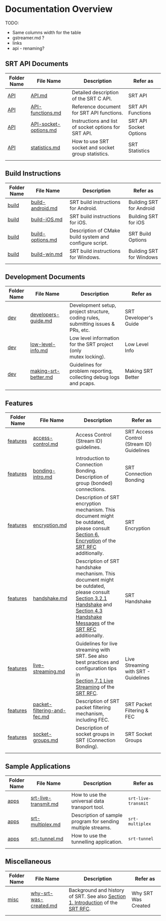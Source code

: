 # Documentation Overview

<!-- - [SRT API Documents](#srt-api-documents)
- [Build Instructions](#build-instructions)
- [Development Documents](#development-documents)
- [Features](#features)
- [Sample Applications](#sample-applications)
- [Miscellaneous](#miscellaneous) -->

TODO:

- Same columns width for the table
- gstreamer.md ?
- links
- api - renaming?

## SRT API Documents

| Folder Name                   | File Name                                          | Description                                          | Refer as                      |
| ----------------------------- | -------------------------------------------------- | ---------------------------------------------------- | ----------------------------- |
| [API](API/)                   | [API.md](API/API.md)                               | Detailed description of the SRT C API.               | SRT API                       |
| [API](API/)                   | [API-functions.md](API/API-functions.md)           | Reference document for SRT API functions.            | SRT API Functions             |
| [API](API/)                   | [API-socket-options.md](API/API-socket-options.md) | Instructions and list of socket options for SRT API. | SRT API Socket Options        |
| [API](API/)                   | [statistics.md](API/statistics.md)                 | How to use SRT socket and socket group statistics.   | SRT Statistics                |
| <img width=100px height=1px/> | <img width=200px height=1px/>                      | <img width=500px height=1px/>                        | <img width=200px height=1px/> |

## Build Instructions

| Folder Name                   | File Name                                  | Description                                             | Refer as                      |
| ----------------------------- | ------------------------------------------ | ------------------------------------------------------- | ----------------------------- |
| [build](build/)               | [build-android.md](build/build-android.md) | SRT build instructions for Android.                     | Building SRT for Android      |
| [build](build/)               | [build-iOS.md](build/build-iOS.md)         | SRT build instructions for iOS.                         | Building SRT for iOS          |
| [build](build/)               | [build-options.md](build/build-options.md) | Description of CMake build system and configure script. | SRT Build Options             |
| [build](build/)               | [build-win.md](build/build-win.md)         | SRT build instructions for Windows.                     | Building SRT for Windows      |
| <img width=100px height=1px/> | <img width=200px height=1px/>              | <img width=500px height=1px/>                           | <img width=200px height=1px/> |

## Development Documents

| Folder Name                   | File Name                                        | Description                                                  | Refer as                      |
| ----------------------------- | ------------------------------------------------ | ------------------------------------------------------------ | ----------------------------- |
| [dev](dev/)                   | [developers-guide.md](dev/developers-guide.md)   | Development setup, project structure, coding rules,<br />submitting issues & PRs, etc. | SRT Developer's Guide         |
| [dev](dev/)                   | [low-level-info.md](dev/low-level-info.md)       | Low level information for the SRT project (only<br />mutex locking). | Low Level Info                |
| [dev](dev/)                   | [making-srt-better.md](dev/making-srt-better.md) | Guidelines for problem reporting, collecting debug logs<br />and pcaps. | Making SRT Better             |
| <img width=100px height=1px/> | <img width=200px height=1px/>                    | <img width=500px height=1px/>                                | <img width=200px height=1px/> |

## Features

| Folder Name                   | File Name                                                    | Description                                                  | Refer as                                       |
| ----------------------------- | ------------------------------------------------------------ | ------------------------------------------------------------ | ---------------------------------------------- |
| [features](features/)         | [access-control.md](features/access-control.md)              | Access Control (Stream ID) guidelines.                       | SRT Access Control<br />(Stream ID) Guidelines |
| [features](features/)         | [bonding-intro.md](features/bonding-intro.md)                | Introduction to Connection Bonding. Description of<br />group (bonded) connections. | SRT Connection Bonding                         |
| [features](features/)         | [encryption.md](features/encryption.md)                      | Description of SRT encryption mechanism. This<br />document might be outdated, please consult<br />[Section 6. Encryption](https://datatracker.ietf.org/doc/html/draft-sharabayko-srt-00#section-6) of the [SRT RFC](https://datatracker.ietf.org/doc/html/draft-sharabayko-srt-00) additionally. | SRT Encryption                                 |
| [features](features/)         | [handshake.md](features/handshake.md)                        | Description of SRT handshake mechanism. This<br />document might be outdated, please consult<br />[Section 3.2.1 Handshake](https://datatracker.ietf.org/doc/html/draft-sharabayko-srt-00#section-3.2.1) and<br />[Section 4.3 Handshake Messages](https://datatracker.ietf.org/doc/html/draft-sharabayko-srt-00#section-4.3) of the<br />[SRT RFC](https://datatracker.ietf.org/doc/html/draft-sharabayko-srt-00) additionally. | SRT Handshake                                  |
| [features](features/)         | [live-streaming.md](features/live-streaming.md)              | Guidelines for live streaming with SRT. See also<br />best practices and configuration tips in<br />[Section 7.1 Live Streaming](https://datatracker.ietf.org/doc/html/draft-sharabayko-srt-00#section-7.1) of the [SRT RFC](https://datatracker.ietf.org/doc/html/draft-sharabayko-srt-00). | Live Streaming with SRT - Guidelines           |
| [features](features/)         | [packet-filtering-and-fec.md](features/packet-filtering-and-fec.md) | Description of SRT packet filtering mechanism,<br />including FEC. | SRT Packet Filtering & FEC                     |
| [features](features/)         | [socket-groups.md](features/socket-groups.md)                | Description of socket groups in SRT (Connection<br />Bonding). | SRT Socket Groups                              |
| <img width=100px height=1px/> | <img width=200px height=1px/>                                | <img width=500px height=1px/>                                | <img width=200px height=1px/>                  |

## Sample Applications

| Folder Name                   | File Name                                         | Description                                                 | Refer as                      |
| ----------------------------- | ------------------------------------------------- | ----------------------------------------------------------- | ----------------------------- |
| [apps](apps/)                 | [srt-live-transmit.md](apps/srt-live-transmit.md) | How to use the universal data transport tool.               | `srt-live-transmit`           |
| [apps](apps/)                 | [srt-multiplex.md](apps/srt-multiplex.md)         | Description of sample program for sending multiple streams. | `srt-multiplex`               |
| [apps](apps/)                 | [srt-tunnel.md](apps/srt-tunnel.md)               | How to use the tunnelling application.                      | `srt-tunnel`                  |
| <img width=100px height=1px/> | <img width=200px height=1px/>                     | <img width=500px height=1px/>                               | <img width=200px height=1px/> |

## Miscellaneous

| Folder Name                   | File Name                                             | Description                                                  | Refer as                      |
| ----------------------------- | ----------------------------------------------------- | ------------------------------------------------------------ | ----------------------------- |
| [misc](misc/)                 | [why-srt-was-created.md](misc/why-srt-was-created.md) | Background and history of SRT. See also [Section 1. Introduction](https://datatracker.ietf.org/doc/html/draft-sharabayko-srt-00#section-1) of the [SRT RFC](https://datatracker.ietf.org/doc/html/draft-sharabayko-srt-00). | Why SRT Was Created           |
| <img width=100px height=1px/> | <img width=200px height=1px/>                         | <img width=500px height=1px/>                                | <img width=200px height=1px/> |
